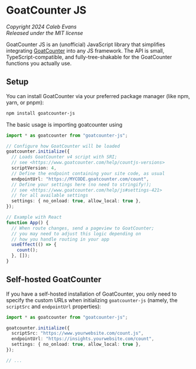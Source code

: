 # GoatCounter JS

_Copyright 2024 Caleb Evans_  
_Released under the MIT license_

GoatCounter JS is an (unofficial) JavaScript library that simplifies integrating
[GoatCounter][goatcounter] into any JS framework. The API is small,
TypeScript-compatible, and fully-tree-shakable for the GoatCounter functions you
actually use.

[goatcounter]: https://www.goatcounter.com/

## Setup

You can install GoatCounter via your preferred package manager (like npm, yarn,
or pnpm):

```sh
npm install goatcounter-js
```

The basic usage is importing goatcounter using

```ts
import * as goatcounter from "goatcounter-js";

// Configure how GoatCounter will be loaded
goatcounter.initialize({
  // Loads GoatCounter v4 script with SRI;
  // see <https://www.goatcounter.com/help/countjs-versions>
  scriptVersion: 4,
  // Define the endpoint containing your site code, as usual
  endpointUrl: "https://MYCODE.goatcounter.com/count",
  // Define your settings here (no need to stringify!);
  // see <https://www.goatcounter.com/help/js#settings-421>
  // for all available settings
  settings: { no_onload: true, allow_local: true },
});

// Example with React
function App() {
  // When route changes, send a pageview to GoatCounter;
  // you may need to adjust this logic depending on
  // how you handle routing in your app
  useEffect(() => {
    count();
  }, []);
}
```

## Self-hosted GoatCounter

If you have a self-hosted installation of GoatCounter, you only need to specify
the custom URLs when initializing `goatcounter-js` (namely, the `scriptSrc` and `endpointUrl` properties):

```ts
import * as goatcounter from "goatcounter-js";

goatcounter.initialize({
  scriptSrc: "https://www.yourwebsite.com/count.js",
  endpointUrl: "https://insights.yourwebsite.com/count",
  settings: { no_onload: true, allow_local: true },
});

// ...
```
